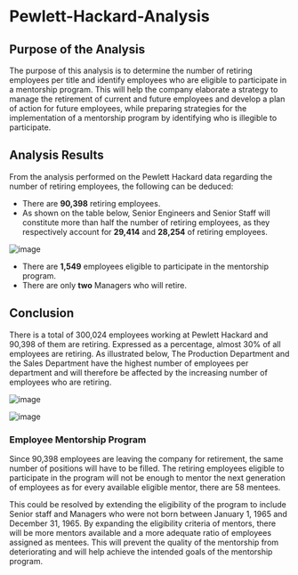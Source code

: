 # Pewlett-Hackard-Analysis


## Purpose of the Analysis

The purpose of this analysis is to determine the number of retiring employees per title and identify employees who are eligible to participate in a mentorship program. This will help the company elaborate a strategy to manage the retirement of current and future employees and develop a plan of action for future employees, while preparing strategies for the implementation of a mentorship program by identifying who is illegible to participate.

## Analysis Results 

From the analysis performed on the Pewlett Hackard data regarding the number of retiring employees, the following can be deduced:

- There are **90,398** retiring employees.
- As shown on the table below, Senior Engineers and Senior Staff will constitute more than half the number of retiring employees, as they respectively account for **29,414** and **28,254** of retiring employees.

![image](https://user-images.githubusercontent.com/75655852/107871175-4bf88180-6e6d-11eb-8aeb-22e54cd3cef2.png)

- There are **1,549** employees eligible to participate in the mentorship program.
- There are only **two** Managers who will retire. 

## Conclusion

There is a total of 300,024 employees working at Pewlett Hackard and 90,398 of them are retiring.
Expressed as a percentage, almost 30% of all employees are retiring.
As illustrated below, The Production Department and the Sales Department have the highest number of employees per department and will therefore be affected by the increasing number of employees who are retiring. 

![image](https://user-images.githubusercontent.com/75655852/107867286-ac74c800-6e47-11eb-9fbb-85ecbeebedbc.png)

![image](https://user-images.githubusercontent.com/75655852/107867323-06758d80-6e48-11eb-8d86-babcefe79142.png)

### Employee Mentorship Program

Since 90,398 employees are leaving the company for retirement, the same number of positions will have to be filled. The retiring employees eligible to participate in the program will not be enough to mentor the next generation of employees as for every available eligible mentor, there are 58 mentees.

This could be resolved by extending the eligibility of the program to include Senior staff and Managers who were not born between January 1, 1965 and December 31, 1965. 
By expanding the eligibility criteria of mentors, there will be more mentors available and a more adequate ratio of employees assigned as mentees. This will prevent the quality of the mentorship from deteriorating and will help achieve the intended goals of the mentorship program.
